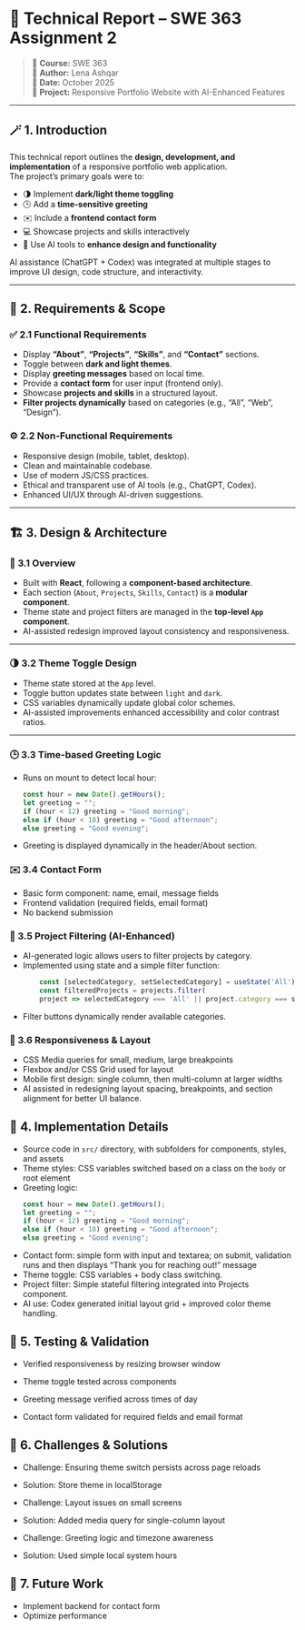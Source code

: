 # 🧾 Technical Report – SWE 363 Assignment 2

> 📌 **Course:** SWE 363  
> 🧑 **Author:** Lena Ashqar  
> 📅 **Date:** October 2025  
> 🧭 **Project:** Responsive Portfolio Website with AI-Enhanced Features

---

## 🪄 1. Introduction

This technical report outlines the **design, development, and implementation** of a responsive portfolio web application.  
The project’s primary goals were to:

- 🌗 Implement **dark/light theme toggling**
- 🕒 Add a **time-sensitive greeting**
- ✉️ Include a **frontend contact form**
- 💻 Showcase projects and skills interactively
- 🧠 Use AI tools to **enhance design and functionality**

AI assistance (ChatGPT + Codex) was integrated at multiple stages to improve UI design, code structure, and interactivity.

---

## 🧾 2. Requirements & Scope

### ✅ 2.1 Functional Requirements
- Display **“About”**, **“Projects”**, **“Skills”**, and **“Contact”** sections.
- Toggle between **dark and light themes**.
- Display **greeting messages** based on local time.
- Provide a **contact form** for user input (frontend only).
- Showcase **projects and skills** in a structured layout.
- **Filter projects dynamically** based on categories (e.g., “All”, “Web”, “Design”).

### ⚙️ 2.2 Non-Functional Requirements
- Responsive design (mobile, tablet, desktop).
- Clean and maintainable codebase.
- Use of modern JS/CSS practices.
- Ethical and transparent use of AI tools (e.g., ChatGPT, Codex).
- Enhanced UI/UX through AI-driven suggestions.

---

## 🏗️ 3. Design & Architecture

### 🧭 3.1 Overview
- Built with **React**, following a **component-based architecture**.
- Each section (`About`, `Projects`, `Skills`, `Contact`) is a **modular component**.
- Theme state and project filters are managed in the **top-level `App` component**.
- AI-assisted redesign improved layout consistency and responsiveness.

---

### 🌗 3.2 Theme Toggle Design
- Theme state stored at the `App` level.
- Toggle button updates state between `light` and `dark`.
- CSS variables dynamically update global color schemes.
- AI-assisted improvements enhanced accessibility and color contrast ratios.

---

### 🕒 3.3 Time-based Greeting Logic
- Runs on mount to detect local hour:
  ```js
  const hour = new Date().getHours();
  let greeting = "";
  if (hour < 12) greeting = "Good morning";
  else if (hour < 18) greeting = "Good afternoon";
  else greeting = "Good evening";
  
- Greeting is displayed dynamically in the header/About section.

### ✉️ 3.4 Contact Form  
- Basic form component: name, email, message fields  
- Frontend validation (required fields, email format)  
- No backend submission  

### 🧭 3.5 Project Filtering (AI-Enhanced)
- AI-generated logic allows users to filter projects by category.
- Implemented using state and a simple filter function:
    ```js
        const [selectedCategory, setSelectedCategory] = useState('All');
        const filteredProjects = projects.filter(
        project => selectedCategory === 'All' || project.category === selectedCategory);
- Filter buttons dynamically render available categories.

### 📱 3.6 Responsiveness & Layout  
- CSS Media queries for small, medium, large breakpoints  
- Flexbox and/or CSS Grid used for layout  
- Mobile first design: single column, then multi-column at larger widths  
- AI assisted in redesigning layout spacing, breakpoints, and section alignment for better UI balance.

## 🧰 4. Implementation Details  
- Source code in `src/` directory, with subfolders for components, styles, and assets  
- Theme styles: CSS variables switched based on a class on the `body` or root element  
- Greeting logic:
  ```js
  const hour = new Date().getHours();
  let greeting = "";
  if (hour < 12) greeting = "Good morning";
  else if (hour < 18) greeting = "Good afternoon";
  else greeting = "Good evening";
- Contact form: simple form with input and textarea; on submit, validation runs and then displays “Thank you for reaching out!” message
- Theme toggle: CSS variables + body class switching.
- Project filter: Simple stateful filtering integrated into Projects component.
- AI use: Codex generated initial layout grid + improved color theme handling.

## 🧪 5.  Testing & Validation

- Verified responsiveness by resizing browser window 

- Theme toggle tested across components

- Greeting message verified across times of day

- Contact form validated for required fields and email format

## 🧠 6. Challenges & Solutions

- Challenge: Ensuring theme switch persists across page reloads
- Solution: Store theme in localStorage


- Challenge: Layout issues on small screens
- Solution: Added media query for single-column layout


- Challenge: Greeting logic and timezone awareness
- Solution: Used simple local system hours

## 🚀 7. Future Work

- Implement backend for contact form
- Optimize performance